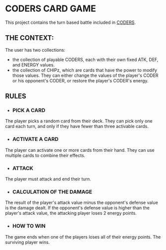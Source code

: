 # CODERS CARD GAME
This project contains the turn based battle included in [CODERS](https://github.com/nico-barbieri/CODERS).

## THE CONTEXT:
The user has two collections:
- the collection of playable CODERS, each with their own fixed ATK, DEF, and ENERGY values.
- the collection of CHIPz, which are cards that have the power to modify those values. They can either change the values of the player's CODER or his opponent's CODER, or restore the player's CODER's energy.

## RULES

- ### PICK A CARD
The player picks a random card from their deck. They can pick only one card each turn, and only if they have fewer than three activable cards.

- ### ACTIVATE A CARD
The player can activate one or more cards from their hand. They can use multiple cards to combine their effects.

- ### ATTACK
The player must attack and end their turn.

- ### CALCULATION OF THE DAMAGE
The result of the player's attack value minus the opponent's defense value is the damage dealt. If the opponent's defense value is higher than the player's attack value, the attacking player loses 2 energy points.

- ### HOW TO WIN
The game ends when one of the players loses all of their energy points. The surviving player wins.

